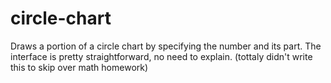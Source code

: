 # circle-chart
Draws a portion of a circle chart by specifying the number and its part.
The interface is pretty straightforward, no need to explain.
(tottaly didn't write this to skip over math homework)
